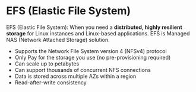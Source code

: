 # EFS (Elastic File System)

EFS (Elastic File System): When you need a **distributed, highly resilient storage** for Linux instances and Linux-based applications. EFS is Managed NAS (Network Attached Storage) solution.

* Supports the Network File System version 4 (NFSv4) protocol&#x20;
* Only Pay for the storage you use (no pre-provisioning required)
* Can scale up to petabytes
* Can support thousands of concurrent NFS connections
* Data is stored across multiple AZs within a region
* Read-after-write consistency
